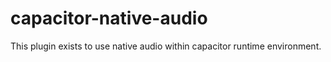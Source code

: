 # capacitor-native-audio
This plugin exists to use native audio within capacitor runtime environment.
